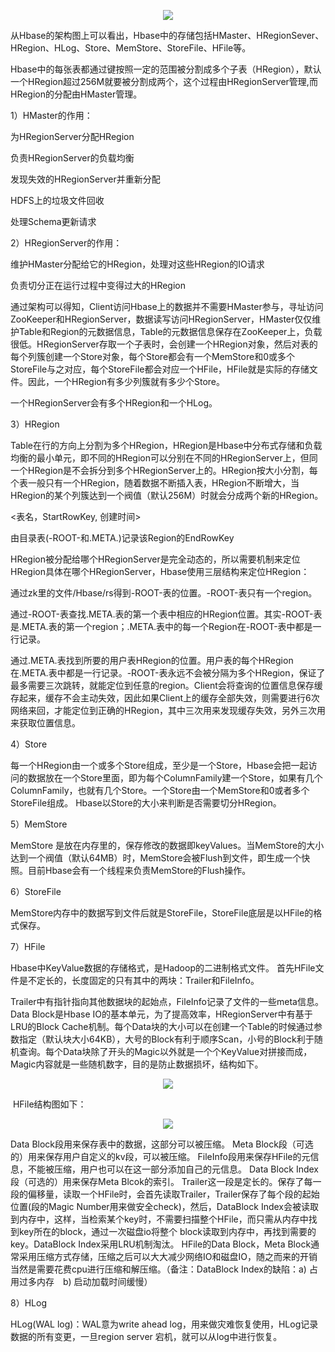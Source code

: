 <p align="center">
<img src="https://github.com/Dr11ft/BigDataGuide/blob/master/%E9%9D%A2%E8%AF%95/HBase%E9%9D%A2%E8%AF%95%E9%A2%98%E6%95%B4%E7%90%86/HBase/Pics/HBase%E6%9E%B6%E6%9E%84.png"/>  
<p align="center">
</p>
</p>  

从Hbase的架构图上可以看出，Hbase中的存储包括HMaster、HRegionSever、HRegion、HLog、Store、MemStore、StoreFile、HFile等。

Hbase中的每张表都通过键按照一定的范围被分割成多个子表（HRegion），默认一个HRegion超过256M就要被分割成两个，这个过程由HRegionServer管理,而HRegion的分配由HMaster管理。

1）HMaster的作用：

为HRegionServer分配HRegion

负责HRegionServer的负载均衡

发现失效的HRegionServer并重新分配

HDFS上的垃圾文件回收

处理Schema更新请求

2）HRegionServer的作用：

维护HMaster分配给它的HRegion，处理对这些HRegion的IO请求

负责切分正在运行过程中变得过大的HRegion

通过架构可以得知，Client访问Hbase上的数据并不需要HMaster参与，寻址访问ZooKeeper和HRegionServer，数据读写访问HRegionServer，HMaster仅仅维护Table和Region的元数据信息，Table的元数据信息保存在ZooKeeper上，负载很低。HRegionServer存取一个子表时，会创建一个HRegion对象，然后对表的每个列簇创建一个Store对象，每个Store都会有一个MemStore和0或多个StoreFile与之对应，每个StoreFile都会对应一个HFile，HFile就是实际的存储文件。因此，一个HRegion有多少列簇就有多少个Store。

一个HRegionServer会有多个HRegion和一个HLog。

3）HRegion

Table在行的方向上分割为多个HRegion，HRegion是Hbase中分布式存储和负载均衡的最小单元，即不同的HRegion可以分别在不同的HRegionServer上，但同一个HRegion是不会拆分到多个HRegionServer上的。HRegion按大小分割，每个表一般只有一个HRegion，随着数据不断插入表，HRegion不断增大，当HRegion的某个列簇达到一个阀值（默认256M）时就会分成两个新的HRegion。

<表名，StartRowKey, 创建时间>

由目录表(-ROOT-和.META.)记录该Region的EndRowKey

HRegion被分配给哪个HRegionServer是完全动态的，所以需要机制来定位HRegion具体在哪个HRegionServer，Hbase使用三层结构来定位HRegion：

通过zk里的文件/Hbase/rs得到-ROOT-表的位置。-ROOT-表只有一个region。

通过-ROOT-表查找.META.表的第一个表中相应的HRegion位置。其实-ROOT-表是.META.表的第一个region；.META.表中的每一个Region在-ROOT-表中都是一行记录。

通过.META.表找到所要的用户表HRegion的位置。用户表的每个HRegion在.META.表中都是一行记录。-ROOT-表永远不会被分隔为多个HRegion，保证了最多需要三次跳转，就能定位到任意的region。Client会将查询的位置信息保存缓存起来，缓存不会主动失效，因此如果Client上的缓存全部失效，则需要进行6次网络来回，才能定位到正确的HRegion，其中三次用来发现缓存失效，另外三次用来获取位置信息。

4）Store

每一个HRegion由一个或多个Store组成，至少是一个Store，Hbase会把一起访问的数据放在一个Store里面，即为每个ColumnFamily建一个Store，如果有几个ColumnFamily，也就有几个Store。一个Store由一个MemStore和0或者多个StoreFile组成。 Hbase以Store的大小来判断是否需要切分HRegion。

5）MemStore

MemStore 是放在内存里的，保存修改的数据即keyValues。当MemStore的大小达到一个阀值（默认64MB）时，MemStore会被Flush到文件，即生成一个快照。目前Hbase会有一个线程来负责MemStore的Flush操作。

6）StoreFile

MemStore内存中的数据写到文件后就是StoreFile，StoreFile底层是以HFile的格式保存。

7）HFile

Hbase中KeyValue数据的存储格式，是Hadoop的二进制格式文件。 首先HFile文件是不定长的，长度固定的只有其中的两块：Trailer和FileInfo。

Trailer中有指针指向其他数据块的起始点，FileInfo记录了文件的一些meta信息。Data Block是Hbase IO的基本单元，为了提高效率，HRegionServer中有基于LRU的Block Cache机制。每个Data块的大小可以在创建一个Table的时候通过参数指定（默认块大小64KB），大号的Block有利于顺序Scan，小号的Block利于随机查询。每个Data块除了开头的Magic以外就是一个个KeyValue对拼接而成，Magic内容就是一些随机数字，目的是防止数据损坏，结构如下。

<p align="center">
<img src="https://github.com/Dr11ft/BigDataGuide/blob/master/%E9%9D%A2%E8%AF%95/HBase%E9%9D%A2%E8%AF%95%E9%A2%98%E6%95%B4%E7%90%86/HBase/Pics/HBase-%E6%9E%B6%E6%9E%84-HFile.png"/>  
<p align="center">
</p>
</p>  

 HFile结构图如下：

<p align="center">
<img src="https://github.com/Dr11ft/BigDataGuide/blob/master/%E9%9D%A2%E8%AF%95/HBase%E9%9D%A2%E8%AF%95%E9%A2%98%E6%95%B4%E7%90%86/HBase/Pics/HBase-%E6%9E%B6%E6%9E%84-HFile%E7%BB%93%E6%9E%84.png"/>  
<p align="center">
</p>
</p>  

Data Block段用来保存表中的数据，这部分可以被压缩。 Meta Block段（可选的）用来保存用户自定义的kv段，可以被压缩。 FileInfo段用来保存HFile的元信息，不能被压缩，用户也可以在这一部分添加自己的元信息。 Data Block Index段（可选的）用来保存Meta Blcok的索引。 Trailer这一段是定长的。保存了每一段的偏移量，读取一个HFile时，会首先读取Trailer，Trailer保存了每个段的起始位置(段的Magic Number用来做安全check)，然后，DataBlock Index会被读取到内存中，这样，当检索某个key时，不需要扫描整个HFile，而只需从内存中找到key所在的block，通过一次磁盘io将整个 block读取到内存中，再找到需要的key。DataBlock Index采用LRU机制淘汰。 HFile的Data Block，Meta Block通常采用压缩方式存储，压缩之后可以大大减少网络IO和磁盘IO，随之而来的开销当然是需要花费cpu进行压缩和解压缩。（备注：DataBlock Index的缺陷：a) 占用过多内存　b) 启动加载时间缓慢）

8）HLog

HLog(WAL log)：WAL意为write ahead log，用来做灾难恢复使用，HLog记录数据的所有变更，一旦region server 宕机，就可以从log中进行恢复。
